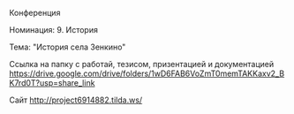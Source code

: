 Конференция

Номинация: 9. История 

Тема: "История села Зенкино"

Ссылка на папку с работай, тезисом, призентацией и документацией 
https://drive.google.com/drive/folders/1wD6FAB6VoZmT0memTAKKaxv2_BK7rd0T?usp=share_link

Сайт 
http://project6914882.tilda.ws/
